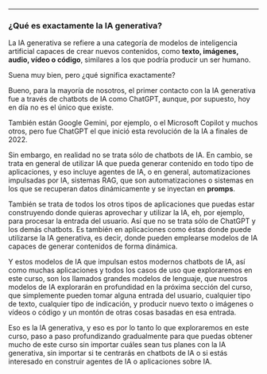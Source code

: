
---
### ¿Qué es exactamente la IA generativa?


La IA generativa se refiere a una categoría de modelos de inteligencia artificial capaces de crear nuevos contenidos, como **texto, imágenes, audio, vídeo o código**, similares a los que podría producir un ser humano.

Suena muy bien, pero ¿qué significa exactamente?

Bueno, para la mayoría de nosotros, el primer contacto con la IA generativa fue a través de chatbots de IA como ChatGPT, aunque, por supuesto, hoy en día no es el único que existe.

También están Google Gemini, por ejemplo, o el Microsoft Copilot y muchos otros, pero fue ChatGPT el que inició esta revolución de la IA a finales de 2022.

Sin embargo, en realidad no se trata sólo de chatbots de IA.
En cambio, se trata en general de utilizar IA que pueda generar contenido en todo tipo de aplicaciones, y eso incluye agentes de IA, o en general, automatizaciones impulsadas por IA, sistemas RAG, que son automatizaciones o sistemas en los que se recuperan datos dinámicamente y se inyectan en **promps**.

También se trata de todos los otros tipos de aplicaciones que puedas estar construyendo donde quieras aprovechar y utilizar la IA, eh, por ejemplo, para procesar la entrada del usuario. Así que no se trata sólo de ChatGPT y los demás chatbots. Es también en aplicaciones como éstas donde puede utilizarse la IA generativa, es decir, donde pueden emplearse modelos de IA capaces de generar contenidos de forma dinámica.

Y estos modelos de IA que impulsan estos modernos chatbots de IA, así como muchas aplicaciones y todos los casos de uso que exploraremos en este curso, son los llamados grandes modelos de lenguaje, que nuestros modelos de IA explorarán en profundidad en la próxima sección del curso, que simplemente pueden tomar alguna entrada del usuario, cualquier tipo de texto, cualquier tipo de indicación, y producir nuevo texto o imágenes o vídeos o código y un montón de otras cosas basadas en esa entrada.

Eso es la IA generativa, y eso es por lo tanto lo que exploraremos en este curso, paso a paso profundizando gradualmente para que puedas obtener mucho de este curso sin importar cuáles sean tus planes con la IA generativa, sin importar si te centrarás en chatbots de IA o si estás interesado en construir agentes de IA o aplicaciones sobre IA.

